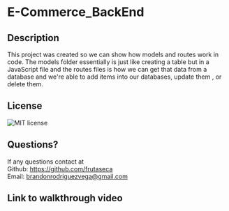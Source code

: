 # E-Commerce_BackEnd

## Description
This project was created so we can show how models and routes work in code. The models folder essentially is just like creating a table but in a JavaScript file
and the routes files is how we can get that data from a database and we're able to add items
into our databases, update them , or delete them.

## License
![MIT license](https://img.shields.io/badge/License-MIT-blue.svg)

## Questions?
If any questions contact at<br/>
Github: https://github.com/frutaseca<br/>
Email: brandonrodriguezvega@gmail.com

## Link to walkthrough video